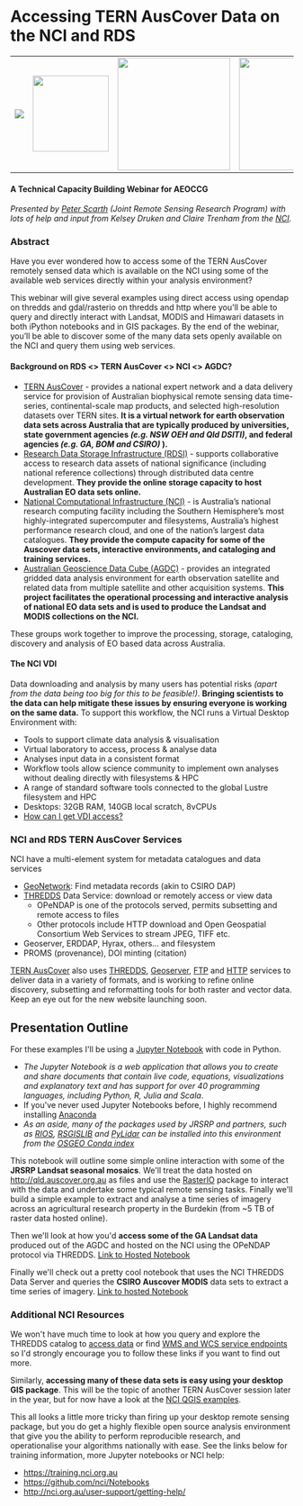 # Accessing TERN AusCover Data on the NCI and RDS <br>

<center><table>
<tr><td><a href='http://www.tern.org.au'><img src='http://tern.org.au/rs/7/sites/998/custom_files/tpl_images/logo.jpg'></a></td>
<td><a href='http://www.auscover.org.au'><img src='http://qld.auscover.org.au/image/logo.png' height="135"></a></td>
<td><a href='http://www.nci.org.au'><img src='https://www.wpcentral.com.au/wp-content/uploads/2013/08/nci-logo1.png' width="200"></a></td>
<td><img src='http://nci.org.au/wp-content/uploads/2015/05/Official-RDS-Logo-RGB.png' width="200"></td></tr>
</table></center>

#### A Technical Capacity Building Webinar for AEOCCG

_Presented by [Peter Scarth](mailto:p.scarth@uq.edu.au?subject=AEOCCG%20webinar%20information) (Joint Remote Sensing Research Program) with lots of help and input from Kelsey Druken and Claire Trenham from the [NCI](http://nci.org.au/about-nci/contact/nci-staff-2/)._

### Abstract

Have you ever wondered how to access some of the TERN AusCover remotely sensed data which is available on the NCI using some of the available web services directly within your analysis environment?

This webinar will give several examples using direct access using opendap on thredds and gdal/rasterio on thredds and http where you'll be able to query and directly interact with Landsat, MODIS and Himawari datasets in both  iPython notebooks and in GIS packages. By the end of the webinar, you’ll be able to discover some of the many data sets openly available  on the NCI and query them using web services.

#### Background on RDS <> TERN AusCover <> NCI <> AGDC?
 - [TERN AusCover](http://auscover.org.au) - provides a national expert network and a data delivery service for provision of Australian biophysical remote sensing data time-series, continental-scale map products, and selected high-resolution datasets over TERN sites. **It is a virtual network for earth observation data sets across Australia that are typically produced by universities, state government agencies _(e.g. NSW OEH and Qld DSITI)_, and federal  agencies _(e.g. GA, BOM and CSIRO)_ ).**
 - [Research Data Storage Infrastructure (RDSI)](https://www.rds.edu.au) - supports collaborative access to research data assets of national significance (including national reference collections) through distributed data centre development. **They provide the online storage capacity to host Australian EO data sets online.**
 - [National Computational Infrastructure (NCI)](http://nci.org.au/) -  is Australia’s national research computing facility including the Southern Hemisphere’s most highly-integrated supercomputer and filesystems, Australia’s highest performance research cloud, and one of the nation’s largest data catalogues. **They provide the compute capacity for some of the Auscover data sets, interactive environments, and cataloging and training services.** 
 - [Australian Geoscience Data Cube (AGDC)](http://www.datacube.org.au/) - provides an integrated gridded data analysis environment for earth observation satellite and related data from multiple satellite and other acquisition systems. **This project facilitates the operational processing and interactive  analysis of national EO data sets and is used to produce the Landsat and MODIS collections on the NCI.**

These groups work together to improve the processing, storage, cataloging, discovery and analysis of EO based data across Australia.

#### The NCI VDI
Data downloading and analysis by many users has potential risks _(apart from the data being too big for this to be feasible!)_. **Bringing scientists to the data can help mitigate these issues by ensuring everyone is working on the same data.** To support this workflow, the NCI runs a Virtual Desktop Environment with:
 - Tools to support climate data analysis & visualisation
 - Virtual laboratory to access, process & analyse data
 - Analyses input data in a consistent format 
 - Workflow tools allow science community to                                        implement own analyses without dealing directly with filesystems & HPC
 - A range of standard software tools connected to the global Lustre filesystem and HPC
 -  Desktops: 32GB RAM, 140GB local scratch, 8vCPUs
 - [How can I get VDI access?](http://nci.org.au/access/getting-access-to-the-national-facility/allocation-schemes/ )

### NCI and RDS TERN AusCover Services

NCI have a multi-element system for metadata catalogues and data services
 - [GeoNetwork](http://geonetwork.nci.org.au): Find metadata records (akin to CSIRO DAP)
 - [THREDDS](http://dap.nci.org.au) Data Service: download or remotely access or view data
   - OPeNDAP is one of the protocols served, permits subsetting and remote access to files
   - Other protocols include HTTP download and Open Geospatial Consortium Web Services to stream JPEG, TIFF etc.
 - Geoserver, ERDDAP, Hyrax, others… and filesystem
 - PROMS (provenance), DOI minting (citation)

[TERN AusCover](http://qld.auscover.org.au/public/html/index.html) also uses [THREDDS](http://qld.auscover.org.au/thredds/catalog.html),  [Geoserver](http://qld.auscover.org.au/geoserver/web/), [FTP](ftp://qld.auscover.org.au/) and [HTTP](http://qld.auscover.org.au/public/data/) services to deliver data in a variety of formats, and is working to refine online discovery,  subsetting and reformatting tools for both raster and vector data. Keep an eye out for the new website launching soon.


## Presentation Outline

For these examples I'll be using a [Jupyter Notebook](http://jupyter.org/) with code in Python.
 - _The Jupyter Notebook is a web application that allows you to create and share documents that contain live code, equations, visualizations and explanatory text and has support for over 40 programming languages, including Python, R, Julia and Scala_. 
 - If you've never used Jupyter Notebooks before, I highly recommend installing [Anaconda](https://www.continuum.io/downloads)
 - _As an aside, many of the packages used by JRSRP and partners, such as [RIOS](http://rioshome.org/), [RSGISLIB](http://www.rsgislib.org/) and [PyLidar](http://pylidar.org/) can be installed into this environment from the [OSGEO Conda index](https://conda.anaconda.org/osgeo)_

This notebook will outline some simple online interaction with some of the **JRSRP Landsat seasonal mosaics**. We'll treat the data hosted on http://qld.auscover.org.au as files and use the [RasterIO](https://www.mapbox.com/blog/rasterio-announce/) package to interact with the data and undertake some typical remote sensing tasks. Finally we'll build a simple example to extract and analyse a time series of imagery across an agricultural research property in the Burdekin (from ~5 TB of raster data hosted online).

Then we'll look at how you'd **access some of the GA Landsat data** produced out of the AGDC and hosted on the NCI using the OPeNDAP protocol via THREDDS. [Link to Hosted Notebook](https://github.com/nci/Notebooks/blob/master/Python_Examples/Python_GDAL_NetCDF.ipynb)

Finally we'll check out a pretty cool notebook that uses the NCI THREDDS Data Server and queries the **CSIRO Auscover MODIS** data sets to extract a time series of imagery. [Link to hosted Notebook](https://github.com/nci/Notebooks/blob/master/Data_Access/Using_Siphon/Python_Siphon_II.ipynb)


### Additional NCI Resources

We won't have much time to look at how you query and explore the THREDDS catalog to [access data](https://github.com/nci/Notebooks/blob/master/Data_Access/Using_Thredds/THREDDS_DataAccess.ipynb) or find [WMS and WCS service endpoints](https://github.com/nci/Notebooks/blob/master/Data_Access/Using_Thredds/THREDDS_WMS_WCS.ipynb) so I'd strongly encourage you to follow these links if you want to find out more.

Similarly, **accessing many of these data sets is easy using your desktop GIS package**. This will be the topic of another TERN AusCover session later in the year, but for now have a look at the [NCI QGIS examples](https://github.com/nci/Notebooks/tree/master/QGIS_Examples).


This all looks a little more tricky than firing up your desktop remote sensing package, but you do get a highly flexible open source analysis environment that give you the ability to perform reproducible research, and operationalise your algorithms nationally with ease.
See the links below for training information, more Jupyter notebooks or NCI help:
 - https://training.nci.org.au 
 - https://github.com/nci/Notebooks
 - http://nci.org.au/user-support/getting-help/
